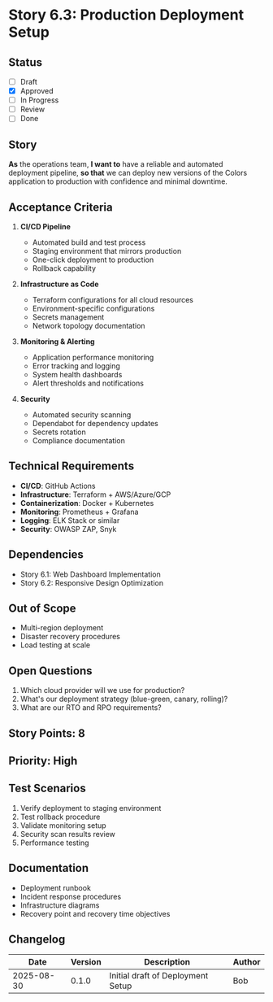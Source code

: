 # Story 6.3: Production Deployment Setup

## Status

- [ ] Draft
- [x] Approved
- [ ] In Progress
- [ ] Review
- [ ] Done

## Story

**As** the operations team,
**I want to** have a reliable and automated deployment pipeline,
**so that** we can deploy new versions of the Colors application to production with confidence and minimal downtime.

## Acceptance Criteria

1. **CI/CD Pipeline**
   - Automated build and test process
   - Staging environment that mirrors production
   - One-click deployment to production
   - Rollback capability

2. **Infrastructure as Code**
   - Terraform configurations for all cloud resources
   - Environment-specific configurations
   - Secrets management
   - Network topology documentation

3. **Monitoring & Alerting**
   - Application performance monitoring
   - Error tracking and logging
   - System health dashboards
   - Alert thresholds and notifications

4. **Security**
   - Automated security scanning
   - Dependabot for dependency updates
   - Secrets rotation
   - Compliance documentation

## Technical Requirements

- **CI/CD**: GitHub Actions
- **Infrastructure**: Terraform + AWS/Azure/GCP
- **Containerization**: Docker + Kubernetes
- **Monitoring**: Prometheus + Grafana
- **Logging**: ELK Stack or similar
- **Security**: OWASP ZAP, Snyk

## Dependencies

- Story 6.1: Web Dashboard Implementation
- Story 6.2: Responsive Design Optimization

## Out of Scope

- Multi-region deployment
- Disaster recovery procedures
- Load testing at scale

## Open Questions

1. Which cloud provider will we use for production?
2. What's our deployment strategy (blue-green, canary, rolling)?
3. What are our RTO and RPO requirements?

## Story Points: 8

## Priority: High

## Test Scenarios

1. Verify deployment to staging environment
2. Test rollback procedure
3. Validate monitoring setup
4. Security scan results review
5. Performance testing

## Documentation

- Deployment runbook
- Incident response procedures
- Infrastructure diagrams
- Recovery point and recovery time objectives

## Changelog

| Date       | Version | Description                          | Author |
|------------|---------|--------------------------------------|--------|
| 2025-08-30 | 0.1.0   | Initial draft of Deployment Setup    | Bob    |

